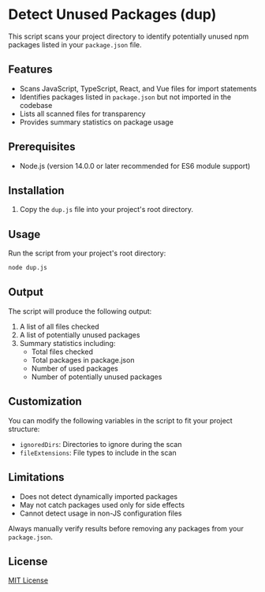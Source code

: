 # Detect Unused Packages (dup)

This script scans your project directory to identify potentially unused npm packages listed in your `package.json` file.

## Features

- Scans JavaScript, TypeScript, React, and Vue files for import statements
- Identifies packages listed in `package.json` but not imported in the codebase
- Lists all scanned files for transparency
- Provides summary statistics on package usage

## Prerequisites

- Node.js (version 14.0.0 or later recommended for ES6 module support)

## Installation

1. Copy the `dup.js` file into your project's root directory.

## Usage

Run the script from your project's root directory:

```bash
node dup.js
```

## Output

The script will produce the following output:

1. A list of all files checked
2. A list of potentially unused packages
3. Summary statistics including:
   - Total files checked
   - Total packages in package.json
   - Number of used packages
   - Number of potentially unused packages

## Customization

You can modify the following variables in the script to fit your project structure:

- `ignoredDirs`: Directories to ignore during the scan
- `fileExtensions`: File types to include in the scan

## Limitations

- Does not detect dynamically imported packages
- May not catch packages used only for side effects
- Cannot detect usage in non-JS configuration files

Always manually verify results before removing any packages from your `package.json`.

## License

[MIT License](https://opensource.org/licenses/MIT)
